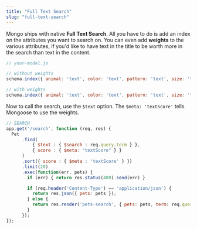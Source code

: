 ```yaml
---
title: "Full Text Search"
slug: "full-text-search"
---
```


Mongo ships with native **Full Text Search**. All you have to do is add an index on the attributes you want to search on. You can even add **weights** to the various attributes, if you'd like to have text in the title to be worth more in the search than text in the content.

```js
// your-model.js

// without weights
schema.index({ animal: 'text', color: 'text', pattern: 'text', size: 'text' });

// with weights
schema.index({ animal: 'text', color: 'text', pattern: 'text', size: 'text' }, {name: 'My text index', weights: {animal: 10, color: 4, pattern: 2, size: 1}});
```

Now to call the search, use the `$text` option. The `$meta: 'textScore'` tells Mongoose to use the weights.

```js
// SEARCH
app.get('/search', function (req, res) {
  Pet
      .find(
          { $text : { $search : req.query.term } },
          { score : { $meta: "textScore" } }
      )
      .sort({ score : { $meta : 'textScore' } })
      .limit(20)
      .exec(function(err, pets) {
        if (err) { return res.status(400).send(err) }

        if (req.header('Content-Type') == 'application/json') {
          return res.json({ pets: pets });
        } else {
          return res.render('pets-search', { pets: pets, term: req.query.term });
        }
      });
});
```
